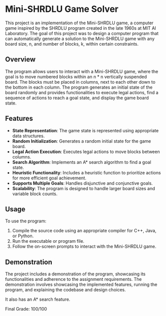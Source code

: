 # Mini-SHRDLU Game Solver

This project is an implementation of the Mini-SHRDLU game, a computer game inspired by the SHRDLU program created in the late 1960s at MIT AI Laboratory. The goal of this project was to design a computer program that can automatically generate a solution to the Mini-SHRDLU game with any board size, n, and number of blocks, k, within certain constraints.

## Overview

The program allows users to interact with a Mini-SHRDLU game, where the goal is to move numbered blocks within an n * n vertically suspended board. The blocks must be placed in columns, next to each other down to the bottom in each column. The program generates an initial state of the board randomly and provides functionalities to execute legal actions, find a sequence of actions to reach a goal state, and display the game board state.

## Features

- **State Representation**: The game state is represented using appropriate data structures.
- **Random Initialization**: Generates a random initial state for the game board.
- **Legal Action Execution**: Executes legal actions to move blocks between columns.
- **Search Algorithm**: Implements an A* search algorithm to find a goal state.
- **Heuristic Functionality**: Includes a heuristic function to prioritize actions for more efficient goal achievement.
- **Supports Multiple Goals**: Handles disjunctive and conjunctive goals.
- **Scalability**: The program is designed to handle larger board sizes and variable block counts.

## Usage

To use the program:

1. Compile the source code using an appropriate compiler for C++, Java, or Python.
2. Run the executable or program file.
3. Follow the on-screen prompts to interact with the Mini-SHRDLU game.

## Demonstration

The project includes a demonstration of the program, showcasing its functionalities and adherence to the assignment requirements. The demonstration involves showcasing the implemented features, running the program, and explaining the codebase and design choices.

It also has an A* search feature.

Final Grade: 100/100
